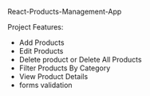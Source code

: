 React-Products-Management-App

Project Features: 
- Add Products
- Edit Products
- Delete product or Delete All Products
- Filter Products By Category
- View Product Details
- forms validation 
